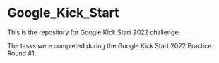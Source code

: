 # Google_Kick_Start
This is the repository for Google Kick Start 2022 challenge.


The tasks were completed during the Google Kick Start 2022 Practice Round #1.
